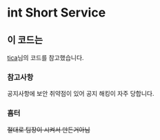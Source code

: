 # int Short Service

## 이 코드는
[tica](https://tica.fun)님의 코드를 참고했습니다.

### 참고사항
공지사항에 보안 취약점이 있어 공지 해킹이 자주 당합니다.

### 흠터
~~절대로 팀장이 시켜서 만든거아님~~
